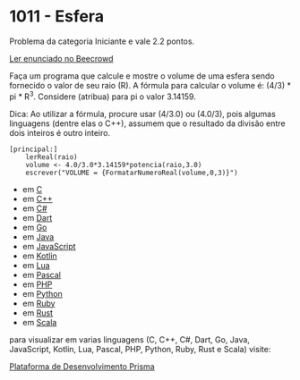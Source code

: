 # 1011 - Esfera

Problema da categoria Iniciante e vale 2.2 pontos.

[Ler enunciado no Beecrowd](https://www.beecrowd.com.br/judge/en/problems/view/1011)


Faça um programa que calcule e mostre o volume de uma esfera sendo fornecido o valor de seu raio (R). A fórmula para calcular o volume é: (4/3) * pi * R<sup>3</sup>. Considere (atribua) para pi o valor 3.14159.

Dica: Ao utilizar a fórmula, procure usar (4/3.0) ou (4.0/3), pois algumas linguagens (dentre elas o C++), assumem que o resultado da divisão entre dois inteiros é outro inteiro.

``` 
[principal:]
    lerReal(raio)
    volume <- 4.0/3.0*3.14159*potencia(raio,3.0)
    escrever("VOLUME = {FormatarNumeroReal(volume,0,3)}")
```

- em [C](https://www.prisma.dev.br/tela-demo-transpilado.html?idDemo=1011&idTarget=1)
- em [C++](https://www.prisma.dev.br/tela-demo-transpilado.html?idDemo=1011&idTarget=2)
- em [C#](https://www.prisma.dev.br/tela-demo-transpilado.html?idDemo=1011&idTarget=3)
- em [Dart](https://www.prisma.dev.br/tela-demo-transpilado.html?idDemo=1011&idTarget=4)
- em [Go](https://www.prisma.dev.br/tela-demo-transpilado.html?idDemo=1011&idTarget=5)
- em [Java](https://www.prisma.dev.br/tela-demo-transpilado.html?idDemo=1011&idTarget=6)
- em [JavaScript](https://www.prisma.dev.br/tela-demo-transpilado.html?idDemo=1011&idTarget=7)
- em [Kotlin](https://www.prisma.dev.br/tela-demo-transpilado.html?idDemo=1011&idTarget=8)
- em [Lua](https://www.prisma.dev.br/tela-demo-transpilado.html?idDemo=1011&idTarget=9)
- em [Pascal](https://www.prisma.dev.br/tela-demo-transpilado.html?idDemo=1011&idTarget=10)
- em [PHP](https://www.prisma.dev.br/tela-demo-transpilado.html?idDemo=1011&idTarget=11)
- em [Python](https://www.prisma.dev.br/tela-demo-transpilado.html?idDemo=1011&idTarget=12)
- em [Ruby](https://www.prisma.dev.br/tela-demo-transpilado.html?idDemo=1011&idTarget=13)
- em [Rust](https://www.prisma.dev.br/tela-demo-transpilado.html?idDemo=1011&idTarget=14)
- em [Scala](https://www.prisma.dev.br/tela-demo-transpilado.html?idDemo=1011&idTarget=15)

para visualizar em varias linguagens (C, C++, C#, Dart, Go, Java, JavaScript, Kotlin, Lua, Pascal, PHP, Python, Ruby, Rust e Scala) visite:

[Plataforma de Desenvolvimento Prisma](https://www.prisma.dev.br/tela-demo.html?idDemo=1011)
